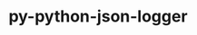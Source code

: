 ---
title: "py-python-json-logger"
layout: cache
categories: [package, develop]
meta: {"compilers": ["gcc@=11.1.0", "gcc@=11.4.0", "gcc@=9.4.0", "oneapi@=2024.2.1"], "num_specs": 34, "num_specs_by_stack": {"data-vis-sdk": 5, "e4s": 5, "e4s-neoverse-v2": 5, "e4s-neoverse_v1": 2, "e4s-oneapi": 15, "e4s-power": 2, "root": 34}, "oss": ["ubuntu20.04", "ubuntu22.04"], "platforms": ["linux"], "stacks": ["data-vis-sdk", "e4s", "e4s-neoverse-v2", "e4s-neoverse_v1", "e4s-oneapi", "e4s-power", "root"], "targets": ["neoverse_v1", "neoverse_v2", "ppc64le", "x86_64_v3"], "versions": ["2.0.7"]}
spec_details: [{"compiler": "gcc@=11.4.0", "hash": "2eclf4hg3cyrqxjheyo4wtnznintfdzl", "os": "ubuntu22.04", "platform": "linux", "size": "-", "stacks": ["e4s-neoverse-v2", "root"], "target": "neoverse_v2", "variants": ["build_system=python_pip"], "versions": ["2.0.7"]}, {"compiler": "oneapi@=2024.2.1", "hash": "2gbi5olfqekadnn4r3roojifvorytfhx", "os": "ubuntu22.04", "platform": "linux", "size": "-", "stacks": ["e4s-oneapi", "root"], "target": "x86_64_v3", "variants": ["build_system=python_pip"], "versions": ["2.0.7"]}, {"compiler": "oneapi@=2024.2.1", "hash": "3d5j34tlrj42rjbkyscnn7tlo2glvxny", "os": "ubuntu22.04", "platform": "linux", "size": "-", "stacks": ["e4s-oneapi", "root"], "target": "x86_64_v3", "variants": ["build_system=python_pip"], "versions": ["2.0.7"]}, {"compiler": "gcc@=11.1.0", "hash": "5md4fphmofmlxgptkhzpdseofq57gn5a", "os": "ubuntu20.04", "platform": "linux", "size": "-", "stacks": ["data-vis-sdk", "root"], "target": "x86_64_v3", "variants": ["build_system=python_pip"], "versions": ["2.0.7"]}, {"compiler": "gcc@=11.4.0", "hash": "7icwqagncpnps6omml7atqtvvihnu4zx", "os": "ubuntu22.04", "platform": "linux", "size": "-", "stacks": ["e4s-neoverse_v1", "root"], "target": "neoverse_v1", "variants": ["build_system=python_pip"], "versions": ["2.0.7"]}, {"compiler": "oneapi@=2024.2.1", "hash": "7u5jsdbjmybnpsptubjvlmxa7auj4vht", "os": "ubuntu22.04", "platform": "linux", "size": "-", "stacks": ["e4s-oneapi", "root"], "target": "x86_64_v3", "variants": ["build_system=python_pip"], "versions": ["2.0.7"]}, {"compiler": "oneapi@=2024.2.1", "hash": "aye5slp4xdjjg7i2exce6o3fjvel7bo5", "os": "ubuntu22.04", "platform": "linux", "size": "-", "stacks": ["e4s-oneapi", "root"], "target": "x86_64_v3", "variants": ["build_system=python_pip"], "versions": ["2.0.7"]}, {"compiler": "oneapi@=2024.2.1", "hash": "bfvfxx2fisndk5kieb77iwzu2j4uuxkz", "os": "ubuntu22.04", "platform": "linux", "size": "-", "stacks": ["e4s-oneapi", "root"], "target": "x86_64_v3", "variants": ["build_system=python_pip"], "versions": ["2.0.7"]}, {"compiler": "gcc@=11.4.0", "hash": "d5aqqub2f7euuqxrcxy6356l2wzou4u6", "os": "ubuntu22.04", "platform": "linux", "size": "-", "stacks": ["e4s-neoverse-v2", "root"], "target": "neoverse_v2", "variants": ["build_system=python_pip"], "versions": ["2.0.7"]}, {"compiler": "oneapi@=2024.2.1", "hash": "dehbxijm2en5ekdb3dnkf7q4kmyzzw6u", "os": "ubuntu22.04", "platform": "linux", "size": "-", "stacks": ["e4s-oneapi", "root"], "target": "x86_64_v3", "variants": ["build_system=python_pip"], "versions": ["2.0.7"]}, {"compiler": "oneapi@=2024.2.1", "hash": "e4f4gk3n5y6hluw75k3npsvsbhbibesy", "os": "ubuntu22.04", "platform": "linux", "size": "-", "stacks": ["e4s-oneapi", "root"], "target": "x86_64_v3", "variants": ["build_system=python_pip"], "versions": ["2.0.7"]}, {"compiler": "gcc@=11.4.0", "hash": "i5irstw7nlzz26tiqxdbp35dlqx2pis7", "os": "ubuntu22.04", "platform": "linux", "size": "-", "stacks": ["e4s-neoverse-v2", "root"], "target": "neoverse_v2", "variants": ["build_system=python_pip"], "versions": ["2.0.7"]}, {"compiler": "gcc@=9.4.0", "hash": "jh4zuwmpmsvcxhydll7si3xikkn27vaw", "os": "ubuntu20.04", "platform": "linux", "size": "-", "stacks": ["e4s-power", "root"], "target": "ppc64le", "variants": ["build_system=python_pip"], "versions": ["2.0.7"]}, {"compiler": "gcc@=11.4.0", "hash": "jl3ztvdygncbmvazzm2dbgxabpknvvmh", "os": "ubuntu22.04", "platform": "linux", "size": "-", "stacks": ["e4s", "root"], "target": "x86_64_v3", "variants": ["build_system=python_pip"], "versions": ["2.0.7"]}, {"compiler": "oneapi@=2024.2.1", "hash": "kfqcklwicgeplx3nxascbc7nrn4vtyxq", "os": "ubuntu22.04", "platform": "linux", "size": "-", "stacks": ["e4s-oneapi", "root"], "target": "x86_64_v3", "variants": ["build_system=python_pip"], "versions": ["2.0.7"]}, {"compiler": "gcc@=11.1.0", "hash": "kzcla32fa7l66gxkcs5naepvmpombdd5", "os": "ubuntu20.04", "platform": "linux", "size": "-", "stacks": ["data-vis-sdk", "root"], "target": "x86_64_v3", "variants": ["build_system=python_pip"], "versions": ["2.0.7"]}, {"compiler": "oneapi@=2024.2.1", "hash": "lgdlwqnh5l2cwt2rvuohmndiboaqcflt", "os": "ubuntu22.04", "platform": "linux", "size": "-", "stacks": ["e4s-oneapi", "root"], "target": "x86_64_v3", "variants": ["build_system=python_pip"], "versions": ["2.0.7"]}, {"compiler": "gcc@=11.1.0", "hash": "m2ndlunpw5b6lxazxcqkag4ioenlhiux", "os": "ubuntu20.04", "platform": "linux", "size": "-", "stacks": ["data-vis-sdk", "root"], "target": "x86_64_v3", "variants": ["build_system=python_pip"], "versions": ["2.0.7"]}, {"compiler": "gcc@=9.4.0", "hash": "m7fx6g4n7s4hzqo4xgxqs7lmohyqsqug", "os": "ubuntu20.04", "platform": "linux", "size": "-", "stacks": ["e4s-power", "root"], "target": "ppc64le", "variants": ["build_system=python_pip"], "versions": ["2.0.7"]}, {"compiler": "oneapi@=2024.2.1", "hash": "mlmtex3ycgidecdrl7qq7panvsr5guhz", "os": "ubuntu22.04", "platform": "linux", "size": "-", "stacks": ["e4s-oneapi", "root"], "target": "x86_64_v3", "variants": ["build_system=python_pip"], "versions": ["2.0.7"]}, {"compiler": "gcc@=11.4.0", "hash": "nsnbed65dfq6vx37oatmnubxvjbucsk7", "os": "ubuntu22.04", "platform": "linux", "size": "-", "stacks": ["e4s-neoverse-v2", "root"], "target": "neoverse_v2", "variants": ["build_system=python_pip"], "versions": ["2.0.7"]}, {"compiler": "oneapi@=2024.2.1", "hash": "o4u5x2puej7zlppe2rlkvlxquehvg6wz", "os": "ubuntu22.04", "platform": "linux", "size": "-", "stacks": ["e4s-oneapi", "root"], "target": "x86_64_v3", "variants": ["build_system=python_pip"], "versions": ["2.0.7"]}, {"compiler": "gcc@=11.4.0", "hash": "pngd4hamhnrx3dybmeivngmaeunu244b", "os": "ubuntu22.04", "platform": "linux", "size": "-", "stacks": ["e4s", "root"], "target": "x86_64_v3", "variants": ["build_system=python_pip"], "versions": ["2.0.7"]}, {"compiler": "gcc@=11.4.0", "hash": "pu3ic73rtprhdfnzdv4ni4akjcdescmu", "os": "ubuntu22.04", "platform": "linux", "size": "-", "stacks": ["e4s-neoverse-v2", "root"], "target": "neoverse_v2", "variants": ["build_system=python_pip"], "versions": ["2.0.7"]}, {"compiler": "gcc@=11.1.0", "hash": "q3e6bzaub6gb7u6ilnaxbzndiyveju3z", "os": "ubuntu20.04", "platform": "linux", "size": "-", "stacks": ["data-vis-sdk", "root"], "target": "x86_64_v3", "variants": ["build_system=python_pip"], "versions": ["2.0.7"]}, {"compiler": "gcc@=11.4.0", "hash": "qhva6mbfz7rbjg63cs67o2d733np4rfz", "os": "ubuntu22.04", "platform": "linux", "size": "-", "stacks": ["e4s", "root"], "target": "x86_64_v3", "variants": ["build_system=python_pip"], "versions": ["2.0.7"]}, {"compiler": "gcc@=11.4.0", "hash": "ryyqkaaouxisreuqwoe2tw7zibgqhhpc", "os": "ubuntu22.04", "platform": "linux", "size": "-", "stacks": ["e4s-neoverse_v1", "root"], "target": "neoverse_v1", "variants": ["build_system=python_pip"], "versions": ["2.0.7"]}, {"compiler": "oneapi@=2024.2.1", "hash": "uunckbe42ebzmlmqk7xwl7vkbdymymar", "os": "ubuntu22.04", "platform": "linux", "size": "-", "stacks": ["e4s-oneapi", "root"], "target": "x86_64_v3", "variants": ["build_system=python_pip"], "versions": ["2.0.7"]}, {"compiler": "gcc@=11.1.0", "hash": "uxbses36yhgatnprlw47dtig3wbtzxgg", "os": "ubuntu20.04", "platform": "linux", "size": "-", "stacks": ["data-vis-sdk", "root"], "target": "x86_64_v3", "variants": ["build_system=python_pip"], "versions": ["2.0.7"]}, {"compiler": "oneapi@=2024.2.1", "hash": "uxpammenkpeqefuxdnlvoii4g4zterco", "os": "ubuntu22.04", "platform": "linux", "size": "-", "stacks": ["e4s-oneapi", "root"], "target": "x86_64_v3", "variants": ["build_system=python_pip"], "versions": ["2.0.7"]}, {"compiler": "gcc@=11.4.0", "hash": "wev3yput3hcjqipbwgwx7k5cohfkudz4", "os": "ubuntu22.04", "platform": "linux", "size": "-", "stacks": ["e4s", "root"], "target": "x86_64_v3", "variants": ["build_system=python_pip"], "versions": ["2.0.7"]}, {"compiler": "gcc@=11.4.0", "hash": "wqkcsh4bfcnsum6vrw7wpv7mnicr7jfo", "os": "ubuntu22.04", "platform": "linux", "size": "-", "stacks": ["e4s", "root"], "target": "x86_64_v3", "variants": ["build_system=python_pip"], "versions": ["2.0.7"]}, {"compiler": "oneapi@=2024.2.1", "hash": "ws25uxdq6mauwmwvgyyw6vl5g2pza26g", "os": "ubuntu22.04", "platform": "linux", "size": "-", "stacks": ["e4s-oneapi", "root"], "target": "x86_64_v3", "variants": ["build_system=python_pip"], "versions": ["2.0.7"]}, {"compiler": "oneapi@=2024.2.1", "hash": "zo6ibs325omcmdcbtomae4jajyjachcy", "os": "ubuntu22.04", "platform": "linux", "size": "-", "stacks": ["e4s-oneapi", "root"], "target": "x86_64_v3", "variants": ["build_system=python_pip"], "versions": ["2.0.7"]}]
---